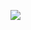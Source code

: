 [![](https://visitcount.itsvg.in/api?id=PEPPZZON&label=Profile%20Views&icon=5&pretty=false)](https://visitcount.itsvg.in)
